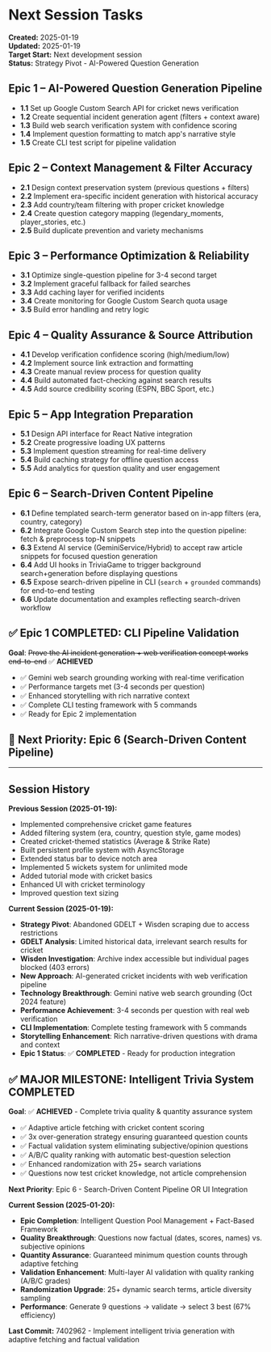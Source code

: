 # Next Session Tasks

**Created:** 2025-01-19  
**Updated:** 2025-01-19  
**Target Start:** Next development session  
**Status:** Strategy Pivot - AI-Powered Question Generation

## Epic 1 – AI-Powered Question Generation Pipeline
- **1.1** Set up Google Custom Search API for cricket news verification
- **1.2** Create sequential incident generation agent (filters + context aware)
- **1.3** Build web search verification system with confidence scoring
- **1.4** Implement question formatting to match app's narrative style
- **1.5** Create CLI test script for pipeline validation

## Epic 2 – Context Management & Filter Accuracy  
- **2.1** Design context preservation system (previous questions + filters)
- **2.2** Implement era-specific incident generation with historical accuracy
- **2.3** Add country/team filtering with proper cricket knowledge
- **2.4** Create question category mapping (legendary_moments, player_stories, etc.)
- **2.5** Build duplicate prevention and variety mechanisms

## Epic 3 – Performance Optimization & Reliability
- **3.1** Optimize single-question pipeline for 3-4 second target
- **3.2** Implement graceful fallback for failed searches
- **3.3** Add caching layer for verified incidents
- **3.4** Create monitoring for Google Custom Search quota usage
- **3.5** Build error handling and retry logic

## Epic 4 – Quality Assurance & Source Attribution
- **4.1** Develop verification confidence scoring (high/medium/low)
- **4.2** Implement source link extraction and formatting
- **4.3** Create manual review process for question quality
- **4.4** Build automated fact-checking against search results
- **4.5** Add source credibility scoring (ESPN, BBC Sport, etc.)

## Epic 5 – App Integration Preparation
- **5.1** Design API interface for React Native integration
- **5.2** Create progressive loading UX patterns
- **5.3** Implement question streaming for real-time delivery
- **5.4** Build caching strategy for offline question access
- **5.5** Add analytics for question quality and user engagement

## Epic 6 – Search-Driven Content Pipeline
- **6.1** Define templated search-term generator based on in-app filters (era, country, category)
- **6.2** Integrate Google Custom Search step into the question pipeline: fetch & preprocess top-N snippets
- **6.3** Extend AI service (GeminiService/Hybrid) to accept raw article snippets for focused question generation
- **6.4** Add UI hooks in TriviaGame to trigger background search+generation before displaying questions
- **6.5** Expose search-driven pipeline in CLI (`search` + `grounded` commands) for end-to-end testing
- **6.6** Update documentation and examples reflecting search-driven workflow

## ✅ Epic 1 COMPLETED: CLI Pipeline Validation
**Goal**: ~~Prove the AI incident generation + web verification concept works end-to-end~~ ✅ **ACHIEVED**
- ✅ Gemini web search grounding working with real-time verification
- ✅ Performance targets met (3-4 seconds per question)  
- ✅ Enhanced storytelling with rich narrative context
- ✅ Complete CLI testing framework with 5 commands
- ✅ Ready for Epic 2 implementation

## 🎯 Next Priority: Epic 6 (Search-Driven Content Pipeline)

---

## Session History

**Previous Session (2025-01-19):**
- Implemented comprehensive cricket game features
- Added filtering system (era, country, question style, game modes)
- Created cricket-themed statistics (Average & Strike Rate)
- Built persistent profile system with AsyncStorage
- Extended status bar to device notch area
- Implemented 5 wickets system for unlimited mode
- Added tutorial mode with cricket basics
- Enhanced UI with cricket terminology
- Improved question text sizing

**Current Session (2025-01-19):**
- **Strategy Pivot**: Abandoned GDELT + Wisden scraping due to access restrictions
- **GDELT Analysis**: Limited historical data, irrelevant search results for cricket
- **Wisden Investigation**: Archive index accessible but individual pages blocked (403 errors)
- **New Approach**: AI-generated cricket incidents with web verification pipeline
- **Technology Breakthrough**: Gemini native web search grounding (Oct 2024 feature)
- **Performance Achievement**: 3-4 seconds per question with real web verification
- **CLI Implementation**: Complete testing framework with 5 commands
- **Storytelling Enhancement**: Rich narrative-driven questions with drama and context
- **Epic 1 Status**: ✅ **COMPLETED** - Ready for production integration

## ✅ MAJOR MILESTONE: Intelligent Trivia System COMPLETED
**Goal**: ✅ **ACHIEVED** - Complete trivia quality & quantity assurance system
- ✅ Adaptive article fetching with cricket content scoring
- ✅ 3x over-generation strategy ensuring guaranteed question counts  
- ✅ Factual validation system eliminating subjective/opinion questions
- ✅ A/B/C quality ranking with automatic best-question selection
- ✅ Enhanced randomization with 25+ search variations
- ✅ Questions now test cricket knowledge, not article comprehension

**Next Priority**: Epic 6 - Search-Driven Content Pipeline OR UI Integration

**Current Session (2025-01-20):**
- **Epic Completion**: Intelligent Question Pool Management + Fact-Based Framework
- **Quality Breakthrough**: Questions now factual (dates, scores, names) vs. subjective opinions
- **Quantity Assurance**: Guaranteed minimum question counts through adaptive fetching
- **Validation Enhancement**: Multi-layer AI validation with quality ranking (A/B/C grades)
- **Randomization Upgrade**: 25+ dynamic search terms, article diversity sampling
- **Performance**: Generate 9 questions → validate → select 3 best (67% efficiency)

**Last Commit:** 7402962 - Implement intelligent trivia generation with adaptive fetching and factual validation
